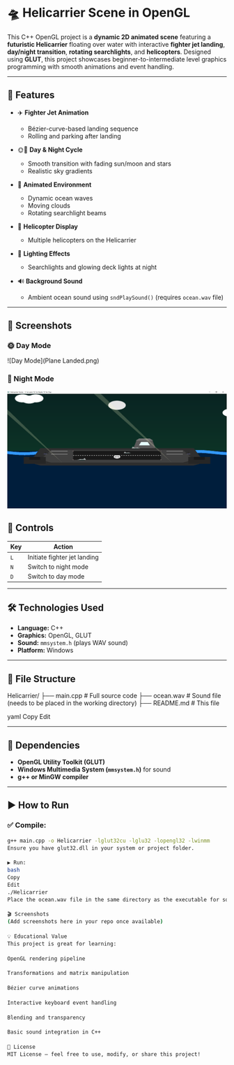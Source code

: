# 🛸 Helicarrier Scene in OpenGL

This C++ OpenGL project is a **dynamic 2D animated scene** featuring a **futuristic Helicarrier** floating over water with interactive **fighter jet landing**, **day/night transition**, **rotating searchlights**, and **helicopters**. Designed using **GLUT**, this project showcases beginner-to-intermediate level graphics programming with smooth animations and event handling.

---

## 🌟 Features

- ✈️ **Fighter Jet Animation**
  - Bézier-curve-based landing sequence
  - Rolling and parking after landing

- 🌞🌙 **Day & Night Cycle**
  - Smooth transition with fading sun/moon and stars
  - Realistic sky gradients

- 🌊 **Animated Environment**
  - Dynamic ocean waves
  - Moving clouds
  - Rotating searchlight beams

- 🚁 **Helicopter Display**
  - Multiple helicopters on the Helicarrier

- 🔦 **Lighting Effects**
  - Searchlights and glowing deck lights at night

- 🔊 **Background Sound**
  - Ambient ocean sound using `sndPlaySound()` (requires `ocean.wav` file)

---

## 📸 Screenshots

### 🌞 Day Mode
![Day Mode](Plane Landed.png)

### 🌙 Night Mode
![Night Mode](Night.png)

## 🧪 Controls

| Key | Action                          |
|-----|---------------------------------|
| `L` | Initiate fighter jet landing    |
| `N` | Switch to night mode            |
| `D` | Switch to day mode              |

---

## 🛠️ Technologies Used

- **Language:** C++
- **Graphics:** OpenGL, GLUT
- **Sound:** `mmsystem.h` (plays WAV sound)
- **Platform:** Windows

---

## 📁 File Structure

Helicarrier/
├── main.cpp # Full source code
├── ocean.wav # Sound file (needs to be placed in the working directory)
├── README.md # This file

yaml
Copy
Edit

---

## 🧰 Dependencies

- **OpenGL Utility Toolkit (GLUT)**
- **Windows Multimedia System (`mmsystem.h`)** for sound
- **g++ or MinGW compiler**

---

## ▶️ How to Run

### ✅ Compile:

```bash
g++ main.cpp -o Helicarrier -lglut32cu -lglu32 -lopengl32 -lwinmm
Ensure you have glut32.dll in your system or project folder.

▶️ Run:
bash
Copy
Edit
./Helicarrier
Place the ocean.wav file in the same directory as the executable for sound to work.

🎬 Screenshots
(Add screenshots here in your repo once available)

💡 Educational Value
This project is great for learning:

OpenGL rendering pipeline

Transformations and matrix manipulation

Bézier curve animations

Interactive keyboard event handling

Blending and transparency

Basic sound integration in C++

📄 License
MIT License — feel free to use, modify, or share this project!
